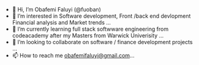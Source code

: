- 👋 Hi, I’m Obafemi Faluyi (@fuoban)
- 👀 I’m interested in Software development, Front /back end devlopment Financial analysis and Market trends ...
- 🌱 I’m currently learning full stack softwware engineering from codeacademy after my Masters from Warwick Univerisity ...
- 💞️ I’m looking to collaborate on software / finance development projects ...
- 📫 How to reach me obafemifaluyi@gmail.com...

<!---
fuoban/fuoban is a ✨ special ✨ repository because its `README.md` (this file) appears on your GitHub profile.
You can click the Preview link to take a look at your changes.
--->
